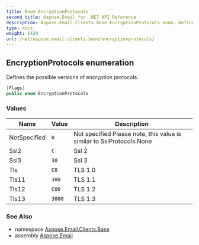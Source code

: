 ```yaml
---
title: Enum EncryptionProtocols
second_title: Aspose.Email for .NET API Reference
description: Aspose.Email.Clients.Base.EncryptionProtocols enum. Defines the possible versions of encryption protocols
type: docs
weight: 1420
url: /net/aspose.email.clients.base/encryptionprotocols/
---
```

## EncryptionProtocols enumeration

Defines the possible versions of encryption protocols.

```csharp
[Flags]
public enum EncryptionProtocols
```

### Values

| Name | Value | Description |
| --- | --- | --- |
| NotSpecified | `0` | Not specified Please note, this value is similar to SslProtocols.None |
| Ssl2 | `C` | Ssl 2 |
| Ssl3 | `30` | Ssl 3 |
| Tls | `C0` | TLS 1.0 |
| Tls11 | `300` | TLS 1.1 |
| Tls12 | `C00` | TLS 1.2 |
| Tls13 | `3000` | TLS 1.3 |

### See Also

* namespace [Aspose.Email.Clients.Base](../../aspose.email.clients.base/)
* assembly [Aspose.Email](../../)



